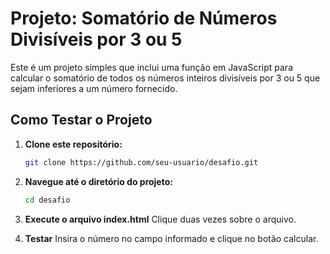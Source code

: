 # Projeto: Somatório de Números Divisíveis por 3 ou 5

Este é um projeto simples que inclui uma função em JavaScript para calcular o somatório de todos os números inteiros divisíveis por 3 ou 5 que sejam inferiores a um número fornecido.

## Como Testar o Projeto

1. **Clone este repositório:**

   ```bash
   git clone https://github.com/seu-usuario/desafio.git

2. **Navegue até o diretório do projeto:**

   ```bash
   cd desafio

3. **Execute o arquivo index.html**
   Clique duas vezes sobre o arquivo.

4. **Testar**
   Insira o número no campo informado e clique no botão calcular.
